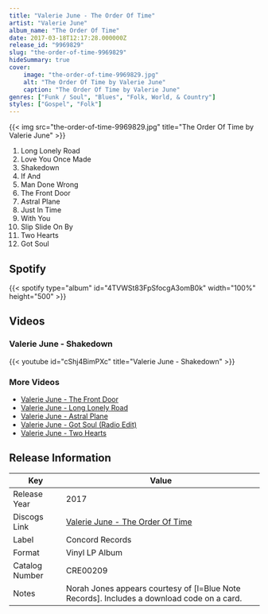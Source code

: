 ```yaml
---
title: "Valerie June - The Order Of Time"
artist: "Valerie June"
album_name: "The Order Of Time"
date: 2017-03-18T12:17:28.000000Z
release_id: "9969829"
slug: "the-order-of-time-9969829"
hideSummary: true
cover:
    image: "the-order-of-time-9969829.jpg"
    alt: "The Order Of Time by Valerie June"
    caption: "The Order Of Time by Valerie June"
genres: ["Funk / Soul", "Blues", "Folk, World, & Country"]
styles: ["Gospel", "Folk"]
---
```


{{< img src="the-order-of-time-9969829.jpg" title="The Order Of Time by Valerie June" >}}

<!-- section break -->

1. Long Lonely Road
2. Love You Once Made
3. Shakedown
4. If And
5. Man Done Wrong
6. The Front Door
7. Astral Plane
8. Just In Time
9. With You
10. Slip Slide On By
11. Two Hearts
12. Got Soul

<!-- section break -->


## Spotify
{{< spotify type="album" id="4TVWSt83FpSfocgA3omB0k" width="100%" height="500" >}}



## Videos
### Valerie June - Shakedown
{{< youtube id="cShj4BimPXc" title="Valerie June - Shakedown" >}}<br>

### More Videos

- [Valerie June - The Front Door](https://www.youtube.com/watch?v=OT7jlvXIaSw)
- [Valerie June - Long Lonely Road](https://www.youtube.com/watch?v=ntc8jL9VDmQ)
- [Valerie June -  Astral Plane](https://www.youtube.com/watch?v=rN35g4eLQgg)
- [Valerie June - Got Soul (Radio Edit)](https://www.youtube.com/watch?v=Zw_4QDxs6CI)
- [Valerie June - Two Hearts](https://www.youtube.com/watch?v=HFFi4v2wq_8)


## Release Information
|  Key           | Value                                                |
| ---------------| ---------------------------------------------------- |
| Release Year   | 2017                                   |
| Discogs Link   | [Valerie June - The Order Of Time](https://www.discogs.com/release/9969829-Valerie-June-The-Order-Of-Time) |
| Label          | Concord Records |
| Format         | Vinyl LP Album |
| Catalog Number | CRE00209 |
| Notes | Norah Jones appears courtesy of [l=Blue Note Records].  Includes a download code on a card. |